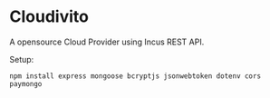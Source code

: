 # Cloudivito
A opensource Cloud Provider using Incus REST API.

Setup:
```
npm install express mongoose bcryptjs jsonwebtoken dotenv cors paymongo
```
